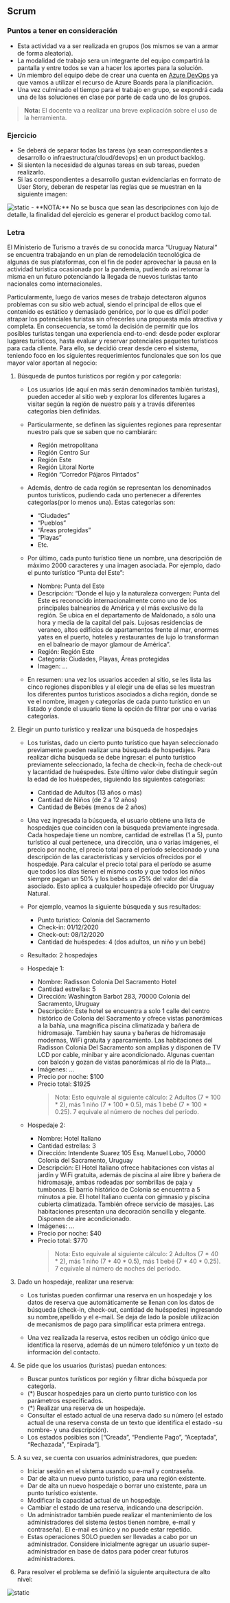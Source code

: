 
## Scrum

### Puntos a tener en consideración
- Esta actividad va a ser realizada en grupos (los mismos se van a armar de forma aleatoria).
- La modalidad de trabajo sera un integrante del equipo compartirá la pantalla y entre todos se van a hacer los aportes para la solución.
- Un miembro del equipo debe de crear una cuenta en [Azure DevOps](https://azure.microsoft.com/en-us/services/devops/) ya que vamos a utilizar el recurso de Azure Boards para la planificación.
- Una vez culminado el tiempo para el trabajo en grupo, se expondrá cada una de las soluciones en clase por parte de cada uno de los grupos.

>**Nota:** El docente va a realizar una breve explicación sobre el uso de la herramienta.

### Ejercicio
-  Se deberá de separar todas las tareas (ya sean correspondientes a desarrollo o infraestructura/cloud/devops) en un product backlog.
-  Si sienten la necesidad de algunas tareas en sub tareas, pueden realizarlo.
-  Si las correspondientes a desarrollo gustan evidenciarlas en formato de User Story, deberan de respetar las reglas que se muestran en la siguiente imagen:
<img src="../../../Extras/Imagenes/laboratorioScrum/userStoryTemplate.jpeg" title="static">
- **NOTA:** No se busca que sean las descripciones con lujo de detalle, la finalidad del ejercicio es generar el product backlog como tal.


### Letra

El ​Ministerio de Turismo a través de su conocida marca ​“Uruguay Natural​” se encuentra trabajando en un plan de remodelación tecnológica de algunas de sus plataformas, con el fin de poder aprovechar la pausa en la actividad turística ocasionada por la pandemia, pudiendo así retomar la misma en un futuro potenciando la llegada de nuevos turistas tanto nacionales como internacionales.

Particularmente, luego de varios meses de trabajo detectaron algunos problemas con su sitio web actual, siendo el principal de ellos que el contenido es estático y demasiado genérico, por lo que es difícil poder atrapar los potenciales turistas sin ofrecerles una propuesta más atractiva y completa. En consecuencia, se tomó la decisión de permitir que los posibles turistas tengan una experiencia end-to-end: desde poder explorar lugares turísticos, hasta evaluar y reservar potenciales paquetes turísticos para cada cliente. Para ello, se decidió crear desde cero el sistema, teniendo foco en los siguientes requerimientos funcionales que son los que mayor valor aportan al negocio:

1) Búsqueda de puntos turísticos por región y por categoría:

   - Los usuarios (de aquí en más serán denominados también ​turistas​), pueden acceder al sitio web y explorar los diferentes lugares a visitar según la región de nuestro país y a través diferentes categorías bien definidas.
   - Particularmente, se definen las siguientes ​regiones para representar nuestro país que se saben que no cambiarán:
     - Región metropolitana
     - Región Centro Sur
     - Región Este
     - Región Litoral Norte
     - Región “Corredor Pájaros Pintados” 


   - Además, dentro de cada región se representan los denominados ​puntos turísticos, ​pudiendo cada uno pertenecer a diferentes ​categorías​ (por lo menos una). Estas categorías son:
     - “Ciudades”
     - “Pueblos”
     - “Áreas protegidas”
     - “Playas”
     - Etc.

   - Por último, cada ​punto turístico tiene un nombre, una descripción de máximo 2000 caracteres y una imagen asociada. Por ejemplo, dado el punto turístico “Punta del Este”:
     - Nombre​: Punta del Este
     - Descripción​: ​“Donde el lujo y la naturaleza convergen: Punta del Este es reconocido internacionalmente como uno de los principales balnearios de América y el más exclusivo de la región. Se ubica en el departamento de Maldonado, a sólo una hora y media de la capital del país. Lujosas residencias de veraneo, altos edificios de apartamentos frente al mar, enormes yates en el puerto, hoteles y restaurantes de lujo lo transforman en el balneario de mayor glamour de América”.
     - Región: ​Región Este
     - Categoría​: Ciudades, Playas, Áreas protegidas
     - Imagen​: ...
  
   - En resumen: una vez los usuarios acceden al sitio, se les lista las cinco regiones disponibles y al elegir una de ellas se les muestran los diferentes puntos turísticos asociados a dicha región, donde se ve el nombre, imagen y categorías de cada punto turístico en un listado y donde el usuario tiene la opción de filtrar por una o varias categorías.

2) Elegir un punto turístico y realizar una búsqueda de hospedajes

   - Los turistas, dado un cierto punto turístico que hayan seleccionado previamente pueden realizar una búsqueda de hospedajes. Para realizar dicha búsqueda se debe ingresar: ​el punto turístico previamente seleccionado, la ​fecha de check-in​, ​fecha de check-out y la ​cantidad de huéspedes​. Este último valor debe distinguir según la edad de los huéspedes, siguiendo las siguientes categorías:
     - Cantidad de Adultos (13 años o más)
     - Cantidad de Niños (de 2 a 12 años)
     - Cantidad de Bebés (menos de 2 años)

   - Una vez ingresada la búsqueda, el usuario obtiene una lista de ​hospedajes que coinciden con la búsqueda previamente ingresada. Cada hospedaje tiene un ​nombre​, ​cantidad de estrellas (1 a 5)​, punto turístico al cual pertenece, una ​dirección​, ​una o varias imágenes​, el ​precio por noche​, el precio total para el período seleccionado y una ​descripción de las características y servicios ofrecidos por el hospedaje. Para calcular el precio total para el período se asume que todos los días tienen el mismo costo y que todos los niños siempre pagan un 50% y los bebés un 25% del valor del día asociado. Esto aplica a cualquier hospedaje ofrecido por Uruguay Natural.

   - Por ejemplo, veamos la siguiente búsqueda y sus resultados:

     - Punto turístico:​ Colonia del Sacramento
     - Check-in: ​01/12/2020
     - Check-out: ​08/12/2020
     - Cantidad de huéspedes:​ 4 (dos adultos, un niño y un bebé)

    - Resultado: 2 hospedajes

     - Hospedaje 1:
       - Nombre​: Radisson Colonia Del Sacramento Hotel
       - Cantidad estrellas:​ 5
       - Dirección:​ Washington Barbot 283, 70000 Colonia del Sacramento, Uruguay
       - Descripción: ​Este hotel se encuentra a solo 1 calle del centro histórico de Colonia del
      Sacramento y ofrece vistas panorámicas a la bahía, una magnífica piscina climatizada y bañera de hidromasaje. También hay sauna y bañeras de hidromasaje modernas, WiFi gratuita y aparcamiento. Las habitaciones del Radisson Colonia Del Sacramento son amplias y disponen de TV LCD por cable, minibar y aire acondicionado. Algunas cuentan con balcón y gozan de vistas panorámicas al río de la Plata...
       - Imágenes​: ...
       - Precio por noche: $100
       - Precio total: $1925
          >Nota: Esto equivale al siguiente cálculo: 2 Adultos (7 * 100 * 2), más 1 niño (7 * 100 * 0.5), más 1 bebé (7 * 100 * 0.25). 7 equivale al número de noches del período.
     - Hospedaje 2:
       - Nombre​: Hotel Italiano
       - Cantidad estrellas:​ 3
       - Dirección: Intendente Suarez 105 Esq. Manuel Lobo, 70000 Colonia del Sacramento, Uruguay
       - Descripción: ​El Hotel Italiano ofrece habitaciones con vistas al jardín y WiFi gratuita, además de piscina al aire libre y bañera de hidromasaje, ambas rodeadas por sombrillas de paja y tumbonas. El barrio histórico de Colonia se encuentra a 5 minutos a pie. El hotel Italiano cuenta con gimnasio y piscina cubierta climatizada. También ofrece servicio de masajes. Las habitaciones presentan una decoración sencilla y elegante. Disponen de aire acondicionado.
       - Imágenes​: ...
       - Precio por noche: $40
       - Precio total: $770
          >Nota:  Esto equivale al siguiente cálculo: 2 Adultos (7 * 40 * 2), más 1 niño (7 * 40 * 0.5), más 1 bebé (7 * 40 * 0.25). 7 equivale al número de noches del período.

3) Dado un hospedaje, realizar una reserva:

   - Los turistas pueden confirmar una reserva en un hospedaje y los datos de reserva que automáticamente se llenan con los datos de búsqueda (check-in, check-out, cantidad de huéspedes) ingresando su ​nombre​, ​apellido y el ​e-mail​. Se deja de lado la posible utilización de mecanismos de pago para simplificar esta primera entrega.

   - Una vez realizada la reserva, estos reciben un ​código único que identifica la reserva, además de un número telefónico​ y un ​texto de información​ del contacto.

4) Se pide que los usuarios (​turistas​) puedan entonces:

   - Buscar​ puntos turísticos​ ​por región ​y filtrar dicha búsqueda​ por categoría​.
   - (*) ​Buscar​ hospedajes ​para un cierto​ punto turístico​ con los parámetros especificados.
   - (*) Realizar una reserva de un hospedaje​.
   - Consultar el estado actual de una reserva ​dado su número ​(el estado actual de una reserva consta
   de un texto que identifica el estado -su nombre- y una descripción).
   - Los estados posibles son [“Creada”, “Pendiente Pago”, “Aceptada”, “Rechazada”, “Expirada”].

5) A su vez, se cuenta con usuarios ​administradores​, que pueden:

   - Iniciar sesión en el sistema​ usando su ​e-mail​ y ​contraseña​.
   - Dar de alta un nuevo punto turístico, ​para una región existente.
   - Dar de alta un nuevo hospedaje​ o​ borrar uno existente, ​para un punto turístico existente.
   - Modificar la capacidad actual de un hospedaje​.
   - Cambiar el estado de una reserva​,​ ​indicando una descripción.
   - Un administrador también puede realizar el mantenimiento de los administradores del sistema (estos tienen ​nombre​, ​e-mail​ y ​contraseña​). El e-mail es único y no puede estar repetido.
   - Estas operaciones SOLO pueden ser llevadas a cabo por un administrador. Considere inicialmente agregar un usuario super-administrador en base de datos para poder crear futuros administradores.

6) Para resolver el problema se definió la siguiente arquitectura de alto nivel:
<img src="../../../Extras/Imagenes/laboratorioScrum/Arquitectura.png" title="static">
